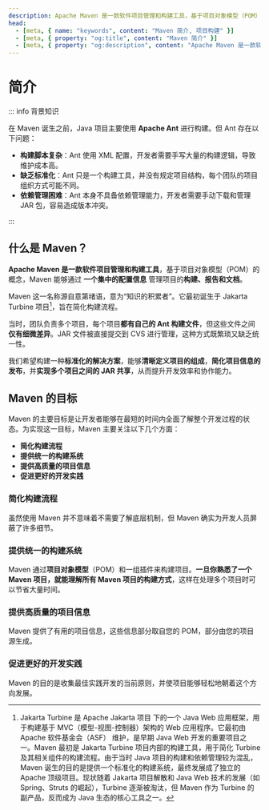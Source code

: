 ```yaml
---
description: Apache Maven 是一款软件项目管理和构建工具，基于项目对象模型（POM）的概念，Maven 能够通过一个集中的配置信息管理项目的构建、报告和文档。
head:
  - [meta, { name: "keywords", content: "Maven 简介, 项目构建" }]
  - [meta, { property: "og:title", content: "Maven 简介" }]
  - [meta, { property: "og:description", content: "Apache Maven 是一款软件项目管理和构建工具，基于项目对象模型（POM）的概念，Maven 能够通过一个集中的配置信息管理项目的构建、报告和文档。" }]
---
```


# 简介

::: info 背景知识

在 Maven 诞生之前，Java 项目主要使用 **Apache Ant** 进行构建。但 Ant 存在以下问题：

- **构建脚本复杂**：Ant 使用 XML 配置，开发者需要手写大量的构建逻辑，导致维护成本高。
- **缺乏标准化**：Ant 只是一个构建工具，并没有规定项目结构，每个团队的项目组织方式可能不同。
- **依赖管理困难**：Ant 本身不具备依赖管理能力，开发者需要手动下载和管理 JAR 包，容易造成版本冲突。

:::

## 什么是 Maven？

**Apache Maven 是一款软件项目管理和构建工具**，基于项目对象模型（POM）的概念，Maven 能够通过 **一个集中的配置信息** 管理项目的**构建、报告和文档**。

Maven 这一名称源自意第绪语，意为“知识的积累者”。它最初诞生于 Jakarta Turbine 项目[^1]，旨在简化构建流程。

当时，团队负责多个项目，每个项目**都有自己的 Ant 构建文件**，但这些文件之间**仅有细微差异**。JAR 文件被直接提交到 CVS 进行管理，这种方式既繁琐又缺乏统一性。

我们希望构建一种**标准化的解决方案**，能够**清晰定义项目的组成**，**简化项目信息的发布**，并**实现多个项目之间的 JAR 共享**，从而提升开发效率和协作能力。

## Maven 的目标

Maven 的主要目标是让开发者能够在最短的时间内全面了解整个开发过程的状态。为实现这一目标，Maven 主要关注以下几个方面：

- **简化构建流程**
- **提供统一的构建系统**
- **提供高质量的项目信息**
- **促进更好的开发实践**

### 简化构建流程

虽然使用 Maven 并不意味着不需要了解底层机制，但 Maven 确实为开发人员屏蔽了许多细节。

### 提供统一的构建系统

Maven 通过**项目对象模型**（POM）和一组插件来构建项目。**一旦你熟悉了一个 Maven 项目，就能理解所有 Maven 项目的构建方式**，这样在处理多个项目时可以节省大量时间。

### 提供高质量的项目信息

Maven 提供了有用的项目信息，这些信息部分取自您的 POM，部分由您的项目源生成。

### 促进更好的开发实践

Maven 的目的是收集最佳实践开发的当前原则，并使项目能够轻松地朝着这个方向发展。




[^1]: Jakarta Turbine 是 Apache Jakarta 项目 下的一个 Java Web 应用框架，用于构建基于 MVC（模型-视图-控制器）架构的 Web 应用程序。它最初由 Apache 软件基金会（ASF） 维护，是早期 Java Web 开发的重要项目之一。Maven 最初是 Jakarta Turbine 项目内部的构建工具，用于简化 Turbine 及其相关组件的构建流程。由于当时 Java 项目的构建和依赖管理较为混乱，Maven 诞生的目的是提供一个标准化的构建系统，最终发展成了独立的 Apache 顶级项目。现状随着 Jakarta 项目解散和 Java Web 技术的发展（如 Spring、Struts 的崛起），Turbine 逐渐被淘汰，但 Maven 作为 Turbine 的副产品，反而成为 Java 生态的核心工具之一。

